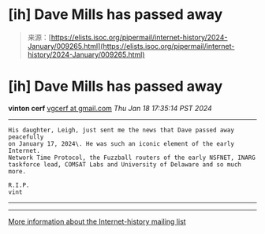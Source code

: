 <!--yml
category: 未分类
date: 2024-05-27 14:56:32
-->

# [ih] Dave Mills has passed away

> 来源：[https://elists.isoc.org/pipermail/internet-history/2024-January/009265.html](https://elists.isoc.org/pipermail/internet-history/2024-January/009265.html)

# [ih] Dave Mills has passed away

**vinton cerf** [vgcerf at gmail.com](mailto:internet-history%40elists.isoc.org?Subject=Re%3A%20%5Bih%5D%20Dave%20Mills%20has%20passed%20away&In-Reply-To=%3CCAAFtm_UCRsBSbZYcSAzb4wGapWgpUGKPAQcgcjMqjqScmhQdtA%40mail.gmail.com%3E "[ih] Dave Mills has passed away")
*Thu Jan 18 17:35:14 PST 2024*

* * *

```
His daughter, Leigh, just sent me the news that Dave passed away peacefully
on January 17, 2024\. He was such an iconic element of the early Internet.
Network Time Protocol, the Fuzzball routers of the early NSFNET, INARG
taskforce lead, COMSAT Labs and University of Delaware and so much more.

R.I.P.
vint

```

* * *

* * *

[More information about the Internet-history mailing list](https://elists.isoc.org/mailman/listinfo/internet-history)